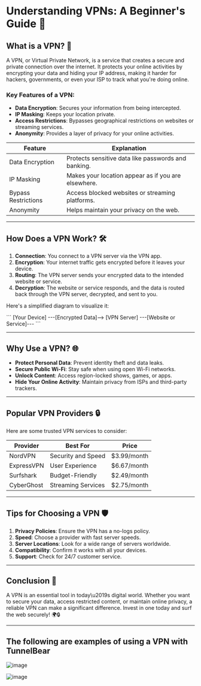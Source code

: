 # Understanding VPNs: A Beginner's Guide 🚀

## What is a VPN? 🤔
A VPN, or Virtual Private Network, is a service that creates a secure and private connection over the internet. It protects your online activities by encrypting your data and hiding your IP address, making it harder for hackers, governments, or even your ISP to track what you're doing online.

### Key Features of a VPN:
- **Data Encryption**: Secures your information from being intercepted.
- **IP Masking**: Keeps your location private.
- **Access Restrictions**: Bypasses geographical restrictions on websites or streaming services.
- **Anonymity**: Provides a layer of privacy for your online activities.

| **Feature**       | **Explanation**                                      |
|--------------------|------------------------------------------------------|
| Data Encryption    | Protects sensitive data like passwords and banking. |
| IP Masking         | Makes your location appear as if you are elsewhere. |
| Bypass Restrictions| Access blocked websites or streaming platforms.     |
| Anonymity          | Helps maintain your privacy on the web.             |

---

## How Does a VPN Work? 🛠️
1. **Connection**: You connect to a VPN server via the VPN app.
2. **Encryption**: Your internet traffic gets encrypted before it leaves your device.
3. **Routing**: The VPN server sends your encrypted data to the intended website or service.
4. **Decryption**: The website or service responds, and the data is routed back through the VPN server, decrypted, and sent to you.

Here's a simplified diagram to visualize it:

\`\`\`
[Your Device] ---[Encrypted Data]--> [VPN Server] ---[Website or Service]---
\`\`\`

---

## Why Use a VPN? 🌐
- **Protect Personal Data**: Prevent identity theft and data leaks.
- **Secure Public Wi-Fi**: Stay safe when using open Wi-Fi networks.
- **Unlock Content**: Access region-locked shows, games, or apps.
- **Hide Your Online Activity**: Maintain privacy from ISPs and third-party trackers.

---

## Popular VPN Providers 🔒
Here are some trusted VPN services to consider:

| **Provider**      | **Best For**                | **Price**        |
|--------------------|-----------------------------|------------------|
| NordVPN           | Security and Speed         | $3.99/month      |
| ExpressVPN        | User Experience            | $6.67/month      |
| Surfshark         | Budget-Friendly            | $2.49/month      |
| CyberGhost        | Streaming Services         | $2.75/month      |

---

## Tips for Choosing a VPN 🛡️
1. **Privacy Policies**: Ensure the VPN has a no-logs policy.
2. **Speed**: Choose a provider with fast server speeds.
3. **Server Locations**: Look for a wide range of servers worldwide.
4. **Compatibility**: Confirm it works with all your devices.
5. **Support**: Check for 24/7 customer service.

---

## Conclusion 🏁
A VPN is an essential tool in today\u2019s digital world. Whether you want to secure your data, access restricted content, or maintain online privacy, a reliable VPN can make a significant difference. Invest in one today and surf the web securely! 🌍🔒

---

## The following are examples of using a VPN with TunnelBear

![image](https://github.com/user-attachments/assets/e10c0ede-f12d-43f0-a3c6-97e08ae87011)

![image](https://github.com/user-attachments/assets/123943e3-e0c9-443d-816f-fed1ecf018e0)
